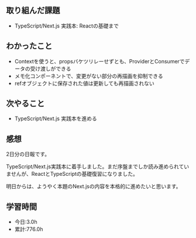 ## 取り組んだ課題
- TypeScript/Next.js 実践本: Reactの基礎まで

## わかったこと
- Contextを使うと、propsバケツリレーせずとも、ProviderとConsumerでデータの受け渡しができる
- メモ化コンポーネントで、変更がない部分の再描画を抑制できる
- refオブジェクトに保存された値は更新しても再描画されない

## 次やること
- TypeScript/Next.js 実践本を進める

## 感想
2日分の日報です。

TypeScript/Next.js実践本に着手しました。まだ序盤までしか読み進められていませんが、ReactとTypeScriptの基礎復習になりました。

明日からは、ようやく本題のNext.jsの内容を本格的に進めたいと思います。

## 学習時間
- 今日:3.0h
- 累計:776.0h
